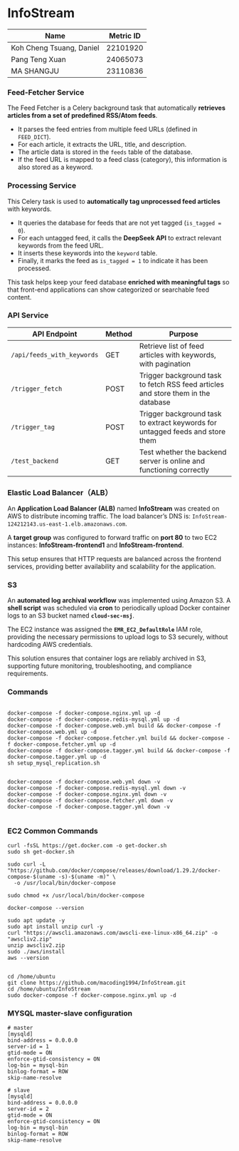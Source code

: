# InfoStream

| **Name**                 | **Metric ID** |
| ------------------------ | ------------- |
| Koh Cheng Tsuang, Daniel | 22101920      |
| Pang Teng Xuan           | 24065073      |
| MA SHANGJU               | 23110836      |

### Feed-Fetcher Service

The Feed Fetcher is a Celery background task that automatically **retrieves articles from a set of predefined RSS/Atom feeds**.

- It parses the feed entries from multiple feed URLs (defined in `FEED_DICT`).
- For each article, it extracts the URL, title, and description.
- The article data is stored in the `feeds` table of the database.
- If the feed URL is mapped to a feed class (category), this information is also stored as a keyword.

### Processing Service

This Celery task is used to **automatically tag unprocessed feed articles** with keywords.

- It queries the database for feeds that are not yet tagged (`is_tagged = 0`).
- For each untagged feed, it calls the **DeepSeek API** to extract relevant keywords from the feed URL.
- It inserts these keywords into the `keyword` table.
- Finally, it marks the feed as `is_tagged = 1` to indicate it has been processed.

This task helps keep your feed database **enriched with meaningful tags** so that front-end applications can show categorized or searchable feed content.

### API Service

| API Endpoint               | Method | Purpose                                                      |
| -------------------------- | ------ | ------------------------------------------------------------ |
| `/api/feeds_with_keywords` | GET    | Retrieve list of feed articles with keywords, with pagination |
| `/trigger_fetch`           | POST   | Trigger background task to fetch RSS feed articles and store them in the database |
| `/trigger_tag`             | POST   | Trigger background task to extract keywords for untagged feeds and store them |
| `/test_backend`            | GET    | Test whether the backend server is online and functioning correctly |

### Elastic Load Balancer（ALB）

An **Application Load Balancer (ALB)** named **InfoStream** was created on AWS to distribute incoming traffic.
 The load balancer’s DNS is:
 `InfoStream-124212143.us-east-1.elb.amazonaws.com`.

A **target group** was configured to forward traffic on **port 80** to two EC2 instances:
 **InfoStream-frontend1** and **InfoStream-frontend**.

This setup ensures that HTTP requests are balanced across the frontend services, providing better availability and scalability for the application.

### S3

An **automated log archival workflow** was implemented using Amazon S3.
 A **shell script** was scheduled via **cron** to periodically upload Docker container logs to an S3 bucket named **`cloud-sec-msj`**.

The EC2 instance was assigned the **`EMR_EC2_DefaultRole`** IAM role, providing the necessary permissions to upload logs to S3 securely, without hardcoding AWS credentials.

This solution ensures that container logs are reliably archived in S3, supporting future monitoring, troubleshooting, and compliance requirements.



### Commands

```shell

docker-compose -f docker-compose.nginx.yml up -d
docker-compose -f docker-compose.redis-mysql.yml up -d
docker-compose -f docker-compose.web.yml build && docker-compose -f docker-compose.web.yml up -d
docker-compose -f docker-compose.fetcher.yml build && docker-compose -f docker-compose.fetcher.yml up -d
docker-compose -f docker-compose.tagger.yml build && docker-compose -f docker-compose.tagger.yml up -d
sh setup_mysql_replication.sh


docker-compose -f docker-compose.web.yml down -v
docker-compose -f docker-compose.redis-mysql.yml down -v
docker-compose -f docker-compose.nginx.yml down -v
docker-compose -f docker-compose.fetcher.yml down -v
docker-compose -f docker-compose.tagger.yml down -v


```



### EC2 Common Commands

```shell
curl -fsSL https://get.docker.com -o get-docker.sh
sudo sh get-docker.sh

sudo curl -L "https://github.com/docker/compose/releases/download/1.29.2/docker-compose-$(uname -s)-$(uname -m)" \
  -o /usr/local/bin/docker-compose

sudo chmod +x /usr/local/bin/docker-compose

docker-compose --version

sudo apt update -y
sudo apt install unzip curl -y
curl "https://awscli.amazonaws.com/awscli-exe-linux-x86_64.zip" -o "awscliv2.zip"
unzip awscliv2.zip
sudo ./aws/install
aws --version


cd /home/ubuntu
git clone https://github.com/macoding1994/InfoStream.git
cd /home/ubuntu/InfoStream
sudo docker-compose -f docker-compose.nginx.yml up -d

```



### MYSQL master-slave configuration

```shell
# master
[mysqld]
bind-address = 0.0.0.0
server-id = 1
gtid-mode = ON
enforce-gtid-consistency = ON
log-bin = mysql-bin
binlog-format = ROW
skip-name-resolve

# slave
[mysqld]
bind-address = 0.0.0.0
server-id = 2
gtid-mode = ON
enforce-gtid-consistency = ON
log-bin = mysql-bin
binlog-format = ROW
skip-name-resolve
```

